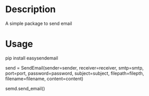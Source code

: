 # Description
A simple package to send email
# Usage
pip install easysendemail

send = SendEmail(sender=sender, receiver=receiver, smtp=smtp, port=port, password=password, subject=subject, filepath=filepth, filename=filename, content=content)

semd.send_email()
